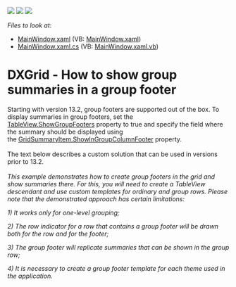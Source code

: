 <!-- default badges list -->
![](https://img.shields.io/endpoint?url=https://codecentral.devexpress.com/api/v1/VersionRange/128647637/22.2.2%2B)
[![](https://img.shields.io/badge/Open_in_DevExpress_Support_Center-FF7200?style=flat-square&logo=DevExpress&logoColor=white)](https://supportcenter.devexpress.com/ticket/details/E4626)
[![](https://img.shields.io/badge/📖_How_to_use_DevExpress_Examples-e9f6fc?style=flat-square)](https://docs.devexpress.com/GeneralInformation/403183)
<!-- default badges end -->
<!-- default file list -->
*Files to look at*:

* [MainWindow.xaml](./CS/GroupFootersWPF/MainWindow.xaml) (VB: [MainWindow.xaml](./VB/GroupFootersWPF/MainWindow.xaml))
* [MainWindow.xaml.cs](./CS/GroupFootersWPF/MainWindow.xaml.cs) (VB: [MainWindow.xaml.vb](./VB/GroupFootersWPF/MainWindow.xaml.vb))
<!-- default file list end -->
# DXGrid - How to show group summaries in a group footer


<p>Starting with version 13.2, group footers are supported out of the box. To display summaries in group footers, set the <a href="https://documentation.devexpress.com/#WPF/DevExpressXpfGridTableView_ShowGroupFooterstopic">TableView.ShowGroupFooters</a> property to true and specify the field where the summary should be displayed using the <a href="https://documentation.devexpress.com/#WPF/DevExpressXpfGridGridSummaryItem_ShowInGroupColumnFootertopic">GridSummaryItem.ShowInGroupColumnFooter</a> property.<br /><br />The text below describes a custom solution that can be used in versions prior to 13.2.<br /><br /><em>This example demonstrates how to create group footers in the grid and show summaries there. For this, you will need to create a TableView descendant and use custom templates for ordinary and group rows. Please note that the demonstrated approach has certain limitations:</em></p>
<p><em>1) It works only for one-level grouping;</em></p>
<p><em>2) The row indicator for a row that contains a group footer will be drawn both for the row and for the footer;</em></p>
<p><em>3) The group footer will replicate summaries that can be shown in the group row;</em></p>
<p><em>4) It is necessary to create a group footer template for each theme used in the application.</em></p>

<br/>


